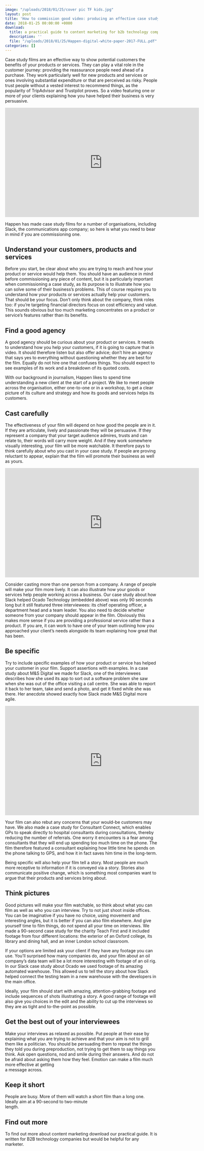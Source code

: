 ```yaml
---
image: "/uploads/2018/01/25/cover pic TF kids.jpg"
layout: post
title: 'How to commission good video: producing an effective case study'
date: 2018-01-25 00:00:00 +0000
download:
  title: a practical guide to content marketing for b2b technology companies
  description: ''
  file: "/uploads/2018/01/25/Happen-digital-white-paper-2017-FULL.pdf"
categories: []
---
```

Case study films are an effective way to show potential customers the benefits of your products or services. They can play a vital role in the customer journey: providing the reassurance people need ahead of a purchase. They work particularly well for new products and services or ones involving substantial expenditure or that are perceived as risky. People trust people without a vested interest to recommend things, as the popularity of TripAdvisor and Trustpilot proves. So a video featuring one or more of your clients explaining how you have helped their business is very persuasive.

<iframe src="https://player.vimeo.com/video/181762872" width="640" height="360" frameborder="0" webkitallowfullscreen mozallowfullscreen allowfullscreen></iframe>

Happen has made case study films for a number of organisations, including Slack, the communications app company; so here is what you need to bear in mind if you are commissioning one.

<h2>Understand your customers, products and services</h2>

Before you start, be clear about who you are trying to reach and how your product or service would help them. You should have an audience in mind before commissioning any piece of content, but it is particularly important when commissioning a case study, as its purpose is to illustrate how you can solve some of their business’s problems. This of course requires you to understand how your products or services actually help your customers. That should be your focus. Don’t only think about the company, think roles too: if you’re targeting financial directors focus on cost efficiency and value. This sounds obvious but too much marketing concentrates on a product or service’s features rather than its benefits.

<h2>Find a good agency</h2>

A good agency should be curious about your product or services. It needs to understand how you help your customers, if it is going to capture that in video. It should therefore listen but also offer advice; don’t hire an agency that says yes to everything without questioning whether they are best for the film. Equally do not hire one that confuses things. You should expect to see examples of its work and a breakdown of its quoted costs.

With our background in journalism, Happen likes to spend time understanding a new client at the start of a project. We like to meet people across the organisation, either one-to-one or in a workshop, to get a clear picture of its culture and strategy and how its goods and services helps its customers.

<h2>Cast carefully</h2>

The effectiveness of your film will depend on how good the people are in it. If they are articulate, lively and passionate they will be persuasive. If they represent a company that your target audience admires, trusts and can relate to, their words will carry more weight. And if they work somewhere visually interesting, your film will be more watchable. It therefore pays to think carefully about who you cast in your case study. If people are proving reluctant to appear, explain that the film will promote their business as well as yours.

<iframe src="https://player.vimeo.com/video/181763392" width="640" height="360" frameborder="0" webkitallowfullscreen mozallowfullscreen allowfullscreen></iframe>

Consider casting more than one person from a company. A range of people will make your film more lively. It can also illustrate how your goods or services help people working across a business. Our case study about how Slack helped Ocado Technology (embedded above) was only 90 seconds long but it still featured three interviewees: its chief operating officer, a department head and a team leader. You also need to decide whether someone from your company should appear in the film. Obviously this makes more sense if you are providing a professional service rather than a product. If you are, it can work to have one of your team outlining how you approached your client’s needs alongside its team explaining how great that has been.

<h2>Be specific</h2>

Try to include specific examples of how your product or service has helped your customer in your film. Support assertions with examples. In a case study about M&S Digital we made for Slack, one of the interviewees describes how she used its app to sort out a software problem she saw when she was out of the office visiting a call centre. She was able to report it back to her team, take and send a photo, and get it fixed while she was there. Her anecdote showed exactly how Slack made M&S Digital more agile.

<iframe src="https://player.vimeo.com/video/152813483" width="640" height="360" frameborder="0" webkitallowfullscreen mozallowfullscreen allowfullscreen></iframe>

Your film can also rebut any concerns that your would-be customers may have. We also made a case study for Consultant Connect, which enables GPs to speak directly to hospital consultants during consultations, thereby reducing the number of referrals. One worry it encounters is a fear among consultants that they will end up spending too much time on the phone. The film therefore featured a consultant explaining how little time he spends on the phone talking to GPS, and how it in fact saves him time in the long-term.

Being specific will also help your film tell a story. Most people are much more receptive to information if it is conveyed via a story. Stories also communicate positive change, which is something most companies want to argue that their products and services bring about.

<h2>Think pictures</h2>

Good pictures will make your film watchable, so think about what you can film as well as who you can interview. Try to not just shoot inside offices. You can be imaginative if you have no choice, using movement and interesting angles, but it is better if you can also film elsewhere. And give yourself time to film things, do not spend all your time on interviews. We made a 90-second case study for the charity Teach First and it included footage from four different locations: the exterior of an Oxford college, its library and dining hall, and an inner London school classroom.

If your options are limited ask your client if they have any footage you can use. You’ll surprised how many companies do, and your film about an oil company’s data team will be a lot more interesting with footage of an oil rig. In our Slack case study about Ocado we used footage of its amazing automated warehouse. This allowed us to tell the story about how Slack helped connect the testing team in a new warehouse with the developers in the main office.

Ideally, your film should start with amazing, attention-grabbing footage and include sequences of shots illustrating a story. A good range of footage will also give you choices in the edit and the ability to cut up the interviews so they are as tight and to-the-point as possible.

<h2>Get the best out of your interviewees</h2>

Make your interviews as relaxed as possible. Put people at their ease by explaining what you are trying to achieve and that your aim is not to grill them like a politician. You should be persuading them to repeat the things they told you during preproduction, not trying to get them to say things you think. Ask open questions, nod and smile during their answers. And do not be afraid about asking them how they feel. Emotion can make a film much more effective at getting  
a message across.

<h2>Keep it short</h2>

People are busy. More of them will watch a short film than a long one. Ideally aim at a 90-­second to two-minute  
length.

<h2>Find out more</h2>

To find out more about content marketing download our practical guide. It is written for B2B technology companies but would be helpful for any marketer.
